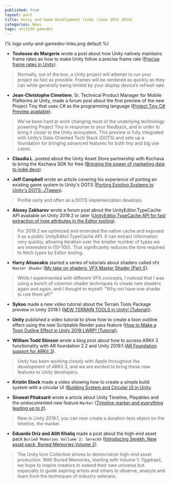 ```yaml
---
published: true
layout: post
title: Unity and Game Development links (June 10th 2019)
categories: News
tags: unity3d gamedev
---
```


{% logo unity-and-gamedev-links.png default %}

* **Toulouse de Margerie** wrote a post about how Unity natively maintains frame rates an how to make Unity follow a precise frame rate ([Precise frame rates in Unity](https://blogs.unity3d.com/2019/06/03/precise-framerates-in-unity/)).
> Normally, out of the box, a Unity project will attempt to run your project as fast as possible. Frames will be rendered as quickly as they can while generally being limited by your display device’s refresh rate.

* **Jean-Christophe Cimetiere**, Sr. Technical Product Manager for Mobile Plaftorms at Unity, made a forum post  about the first preview of the new Project Tiny that uses C# as the programming language ([Project Tiny C# Preview available](https://forum.unity.com/threads/project-tiny-c-preview-available.688969/)).
> We’ve been hard at work changing most of the underlying technology powering Project Tiny in response to your feedback, and in order to bring it closer to the Unity ecosystem. This preview is fully integrated with Unity’s Data-Oriented Tech Stack (DOTS) and sets up a foundation for bringing advanced features for both tiny and big use cases.


* **Claudia L.** posted about the Unity Asset Store partnership with Kochava to bring the Kochava SDK for free ([Bringing the power of marketing data to indie devs](https://blogs.unity3d.com/2019/06/04/bringing-the-power-of-marketing-data-to-indie-devs/)).

* **Jeff Campbell** wrote an article covering his experience of porting an existing game system to Unity's DOTS ([Porting Existing Systems to Unity's DOTS: JTween](https://www.jeffcampbellmakes.games/blog/2019/5/26/diving-in-headfirst-unitys-job-system-and-jtween)).
> Profile early and often as a DOTS implementation develops.

* **Alexey Zakharov** wrote a forum post about the UnityEditor.TypeCache API available on Unity 2019.2 or later ([UnityEditor.TypeCache API for fast extraction of type attributes in the Editor tooling](https://forum.unity.com/threads/unityeditor-typecache-api-for-fast-extraction-of-type-attributes-in-the-editor-tooling.687682)).
> For 2019.2 we optimized and extended the native cache and exposed it as a public UnityEditor.TypeCache API. It can extract information very quickly, allowing iteration over the smaller number of types we are interested in (10–100). That significantly reduces the time required to fetch types by Editor tooling.


* **Harry Alisavakis** started a series of tutorials about shaders called `VFX Master Shader` ([My take on shaders: VFX Master Shader (Part I)](https://halisavakis.com/my-take-on-shaders-vfx-master-shader-part-i/)).
> While I experimented with different VFX concepts, I noticed that I was using a bunch of common shader techniques to create new shaders again and again, and I thought to myself: "Why not have one shader to rule them all?"


* **Sykoo** made a new video tutorial about the Terrain Tools Package preview  in Unity 2019.1 ([NEW TERRAIN TOOLS in Unity! (Tutorial)](https://www.youtube.com/watch?v=tazRinr6nRg)).


* **Unity** published a video tutorial to show how to create a toon outiline effect using the new Scriptable Render pass feature ([How to Make a Toon Outline Effect in Unity 2019 LWRP! (Tutorial)](https://www.youtube.com/watch?v=joG_tmXUX4M).


* **William Todd Stinson** wrote a blog post about how to access ARKit 3 functionality with AR foundation 2.2 and Unity 2019.1 ([AR Foundation support for ARKit 3](https://blogs.unity3d.com/2019/06/06/ar-foundation-support-for-arkit-3)).
> Unity has been working closely with Apple throughout the development of ARKit 3, and we are excited to bring these new features to Unity developers.


* **Kristin Stock** made a video showing how to create a simple build system with a circular UI ([Building System and Circular UI in Unity](https://www.youtube.com/watch?v=tKmsMfoPTC0).


* **Sirawat Pitaksarit** wrote a article about Unity Timeline, Playables and the undocumented new feature `Marker` ([Timeline marker and everything leading up to it](https://gametorrahod.com/timeline-marker-and-everything-leading-up-to-it/)).
> New in Unity 2019.1, you can now create a duration-less object on the timeline, the marker.


* **Eduardo Oriz and Alitt Khaliq** made a post about the high-end asset pack `Buried Memories Vollume 2: Sereckh` ([Introducing Serekh: New asset pack, Buried Memories Volume 2](https://blogs.unity3d.com/2019/06/07/introducing-serekh-new-asset-pack-buried-memories-volume-2)).
> The Unity Icon Collective strives to democratize high-end asset production. With Buried Memories, starting with Volume 1: Yggdrasil, we hope to inspire creators to extend their own universe but especially to guide aspiring artists and others to observe, analyze and learn from the techniques of industry veterans.
